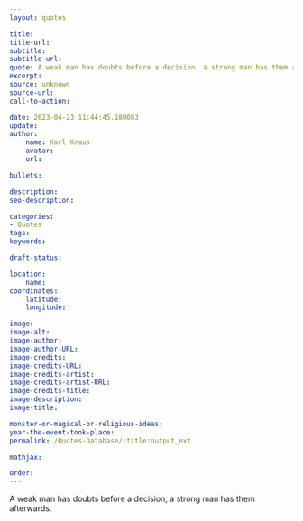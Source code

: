 ```yaml
---
layout: quotes

title:
title-url:
subtitle:
subtitle-url:
quote: A weak man has doubts before a decision, a strong man has them afterwards.
excerpt:
source: unknown
source-url:
call-to-action:

date: 2023-04-23 11:44:45.180083
update:
author:
    name: Karl Kraus
    avatar:
    url:

bullets:

description:
seo-description:

categories:
- Quotes
tags:
keywords:

draft-status:

location:
    name:
coordinates:
    latitude:
    longitude:

image:
image-alt:
image-author:
image-author-URL:
image-credits:
image-credits-URL:
image-credits-artist:
image-credits-artist-URL:
image-credits-title:
image-description:
image-title:

monster-or-magical-or-religious-ideas:
year-the-event-took-place:
permalink: /Quotes-Database/:title:output_ext

mathjax:

order:
---
```

A weak man has doubts before a decision, a strong man has them afterwards.